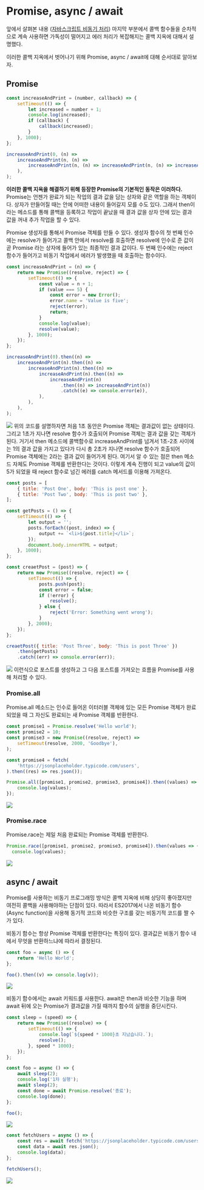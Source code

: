 # Promise, async / await

앞에서 살펴본 내용 ([자바스크립트 비동기 처리](https://velog.io/@kdo0129/%EC%9E%90%EB%B0%94%EC%8A%A4%ED%81%AC%EB%A6%BD%ED%8A%B8-%EB%B9%84%EB%8F%99%EA%B8%B0-%EC%B2%98%EB%A6%AC)) 마지막 부분에서 콜백 함수들을 순차적으로 계속 사용하면 가독성이 떨어지고 에러 처리가 복잡해지는 콜백 지옥에 대해서 설명했다.

이러한 콜백 지옥에서 벗어나기 위해 Promise, async / await에 대해 순서대로 알아보자.

## Promise

```js
const increaseAndPrint = (number, callback) => {
	setTimeout(() => {
		let increased = number + 1;
		console.log(increased);
		if (callback) {
			callback(increased);
		}
	}, 1000);
};

increaseAndPrint(0, (n) =>
	increaseAndPrint(n, (n) =>
		increaseAndPrint(n, (n) => increaseAndPrint(n, (n) => increaseAndPrint(n))),
	),
);
```

**이러한 콜백 지옥을 해결하기 위해 등장한 Promise의 기본적인 동작은 이러하다.**
Promise는 언젠가 완료가 되는 작업의 결과 값을 담는 상자와 같은 역할을 하는 객체이다.
상자가 만들어질 때는 안에 어떠한 내용이 들어갈지 모를 수도 있다. 그래서 then이라는 메소드를 통해 콜백을 등록하고 작업이 끝났을 때 결과 값을 상자 안에 있는 결과 값을 꺼내 추가 작업을 할 수 있다.

Promise 생성자를 통해서 Promise 객체를 만들 수 있다. 생성자 함수의 첫 번째 인수에는 resolve가 들어가고 콜백 안에서 resolve를 호출하면 resolve에 인수로 준 값이 곧 Promise 라는 상자에 들어가 있는 최종적인 결과 값이다.
두 번째 인수에는 reject 함수가 들어가고 비동기 작업에서 에러가 발생했을 때 호출하는 함수이다.

```js
const increaseAndPrint = (n) => {
	return new Promise((resolve, reject) => {
		setTimeout(() => {
			const value = n + 1;
			if (value === 5) {
				const error = new Error();
				error.name = 'Value is five';
				reject(error);
				return;
			}
			console.log(value);
			resolve(value);
		}, 1000);
	});
};

increaseAndPrint(0).then((n) =>
	increaseAndPrint(n).then((n) =>
		increaseAndPrint(n).then((n) =>
			increaseAndPrint(n).then((n) =>
				increaseAndPrint(n)
					.then((n) => increaseAndPrint(n))
					.catch((e) => console.error(e)),
			),
		),
	),
);
```

![](https://images.velog.io/images/kdo0129/post/f3d94de2-e397-4472-bf14-4c509aa2dfc2/image.png)
위의 코드를 설명하자면 처음 1초 동안은 Promise 객체는 결과값이 없는 상태이다. 그리고 1초가 지나면 resolve 함수가 호출되어 Promise 객체는 결과 값을 갖는 객체가 된다. 거기서 then 메소드에 콜백함수로 increaseAndPrint를 넘겨서 1초-2초 사이에는 1의 결과 값을 가지고 있다가 다시 총 2초가 지나면 resolve 함수가 호출되어 Promise 객체에는 2라는 결과 값이 들어가게 된다. 여기서 알 수 있는 점은 then 메소드 자체도 Promise 객체를 반환한다는 것이다. 이렇게 계속 진행이 되고 value의 값이 5가 되었을 때 reject 함수로 넘긴 에러를 catch 메서드를 이용해 가져온다.

```js
const posts = [
	{ title: 'Post One', body: 'This is post one' },
	{ title: 'Post Two', body: 'This is post two' },
];

const getPosts = () => {
	setTimeout(() => {
		let output = '';
		posts.forEach((post, index) => {
			output += `<li>${post.title}</li>`;
		});
		document.body.innerHTML = output;
	}, 1000);
};

const creaetPost = (post) => {
	return new Promise((resolve, reject) => {
		setTimeout(() => {
			posts.push(post);
			const error = false;
			if (!error) {
				resolve();
			} else {
				reject('Error: Something went wrong');
			}
		}, 2000);
	});
};

creaetPost({ title: 'Post Three', body: 'This is post Three' })
	.then(getPosts)
	.catch((err) => console.error(err));
```

![](https://images.velog.io/images/kdo0129/post/fcd19fce-4287-4fd2-943c-d51edfd625f5/image.png)
이런식으로 포스트를 생성하고 그 다음 포스트를 가져오는 흐름을 Promise를 사용해 처리할 수 있다.

### Promise.all

Promise.all 메소드는 인수로 들어온 이터러블 객체에 있는 모든 Promise 객체가 완료되었을 때 그 자신도 완료되는 새 Promise 객체를 반환한다.

```js
const promise1 = Promise.resolve('Hello world');
const promise2 = 10;
const promise3 = new Promise((resolve, reject) =>
	setTimeout(resolve, 2000, 'Goodbye'),
);

const promise4 = fetch(
	'https://jsonplaceholder.typicode.com/users',
).then((res) => res.json());

Promise.all([promise1, promise2, promise3, promise4]).then((values) => {
	console.log(values);
});
```

![](https://images.velog.io/images/kdo0129/post/f0b5efb9-4ff8-4916-b647-9dd93cab6069/image.png)

### Promise.race

Promise.race는 제일 처음 완료되는 Promise 객체를 반환한다.

```js
Promise.race([promise1, promise2, promise3, promise4]).then(values => {
  console.log(values);
```

![](https://images.velog.io/images/kdo0129/post/8102b922-74bb-4cea-85e8-59d355ecdc44/image.png)

## async / await

Promise를 사용하는 비동기 프로그래밍 방식은 콜백 지옥에 비해 상당히 좋아졌지만 여전히 콜백을 사용해야하는 단점이 있다. 따라서 ES2017에서 나온 비동기 함수(Async function)을 사용해 동기적 코드와 비슷한 구조를 갖는 비동기적 코드를 짤 수가 있다.

비동기 함수는 항상 Promise 객체를 반환한다는 특징이 있다. 결과값은 비동기 함수 내에서 무엇을 반환하느냐에 따라서 결정된다.

```js
const foo = async () => {
	return 'Hello World';
};

foo().then((v) => console.log(v));
```

![](https://images.velog.io/images/kdo0129/post/0f9260e3-e230-45ee-8e2b-db47354bc884/image.png)

비동기 함수에서는 await 키워드를 사용한다. await은 then과 비슷한 기능을 하며 await 뒤에 오는 Promise가 결과값을 가질 때까지 함수의 실행을 중단시킨다.

```js
const sleep = (speed) => {
	return new Promise((resolve) => {
		setTimeout(() => {
			console.log(`${speed * 1000}초 지났습니다.`);
			resolve();
		}, speed * 1000);
	});
};

const foo = async () => {
	await sleep(2);
	console.log('1차 실행');
	await sleep(2);
	const done = await Promise.resolve('종료');
	console.log(done);
};

foo();
```

![](https://images.velog.io/images/kdo0129/post/9632f1d4-f41a-4129-8338-dafdc692aa62/image.png)

```js
const fetchUsers = async () => {
	const res = await fetch('https://jsonplaceholder.typicode.com/users');
	const data = await res.json();
	console.log(data);
};

fetchUsers();
```

![](https://images.velog.io/images/kdo0129/post/51283afe-d8bf-417e-9876-b1e704ab788d/image.png)
